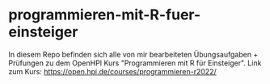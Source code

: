 # programmieren-mit-R-fuer-einsteiger
In diesem Repo befinden sich alle von mir bearbeiteten Übungsaufgaben + Prüfungen zu dem OpenHPI Kurs "Programmieren mit R für Einsteiger". Link zum Kurs: https://open.hpi.de/courses/programmieren-r2022/
